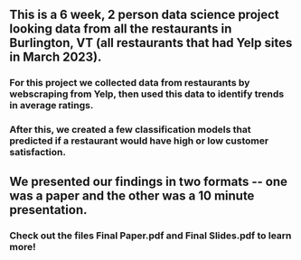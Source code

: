 ## This is a 6 week, 2 person data science project looking data from all the restaurants in Burlington, VT (all restaurants that had Yelp sites in March 2023).

### For this project we collected data from restaurants by webscraping from Yelp, then used this data to identify trends in average ratings.
### After this, we created a few classification models that predicted if a restaurant would have high or low customer satisfaction.

## We presented our findings in two formats -- one was a paper and the other was a 10 minute presentation.
### Check out the files Final Paper.pdf and Final Slides.pdf to learn more!
